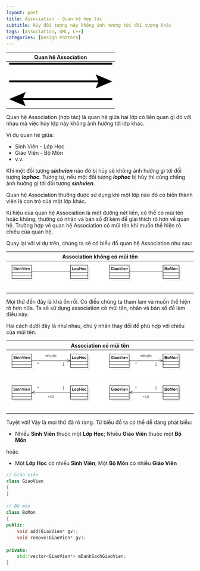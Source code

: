 ```yaml
---
layout: post
title: Association - Quan hệ hợp tác
subtitle: Hủy đối tượng này không ảnh hưởng tới đối tượng khác
tags: [Association, UML, C++]
categories: [Design Pattern]
---
```


| Quan hệ Association |
| :-----------------: |
| ![Association](/img/2020_05_15/Association.png?raw=true) |

Quan hệ Association (hợp tác) là quan hệ giữa hai lớp có liên quan gì đó với nhau mà việc hủy lớp này không ảnh hưởng tới lớp khác.

Ví dụ quan hệ giữa:

* Sinh Viên - Lớp Học
* Giáo Viên - Bộ Môn
* v.v.

Khi một đối tượng ***sinhvien*** nào đó bị hủy sẽ không ảnh hưởng gì tới đối tượng ***lophoc***. Tương tự, nếu một đối tượng ***lophoc*** bị hủy thì cũng chẳng ảnh hưởng gì tới đối tượng ***sinhvien***.

Quan hệ Association thường được sử dụng khi một lớp nào đó có biến thành viên là con trỏ của một lớp khác.

Kí hiệu của quan hệ Association là một đường nét liền, có thể có mũi tên hoặc không, thường có nhãn và bản số đi kèm để giải thích rõ hơn về quan hệ. Trường hợp vẽ quan hệ Association có mũi tên khi muốn thể hiện rõ chiều của quan hệ.

Quay lại với ví dụ trên, chúng ta sẽ có biểu đồ quan hệ Association như sau:

| Association không có mũi tên |
| :--------------------------: |
| ![Association](/img/2020_05_15/Association1.png?raw=true) |

Mọi thứ đến đây là khá ổn rồi. Có điều chúng ta tham lam và muốn thể hiện rõ hơn nữa. Ta sẽ sử dụng association có mũi tên, nhãn và bản số để làm điều này.

Hai cách dưới đây là như nhau, chú ý nhãn thay đổi để phù hợp với chiều của mũi tên.

| Association có mũi tên |
| :--------------------------: |
| ![Association](/img/2020_05_15/Association2.png?raw=true) |
| ![Association](/img/2020_05_15/Association3.png?raw=true) |

Tuyệt vời! Vậy là mọi thứ đã rõ ràng. Từ biểu đồ ta có thể dễ dàng phát biểu:

* Nhiều **Sinh Viên** thuộc một **Lớp Học**; Nhiều **Giáo Viên** thuộc một **Bộ Môn**

hoặc

* Một **Lớp Học** có nhiều **Sinh Viên**; Một **Bộ Môn** có nhiều **Giáo Viên**

```cpp
// Giáo viên
class GiaoVien
{
}

// Bộ môn
class BoMon
{
public:
    void add(GiaoVien* gv);
    void remove(GiaoVien* gv);

private:
    std::vector<GiaoVien*> mDanhSachGiaoVien;
}

```
